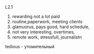 L2.1
1. rewarding not a lot paid 
2. routine,paperwork, meeting clients 
3. glamuorus, pays good, hard schedule, 
4. not very interesting, overtimes, 
5. remote work, stressfull, journalistn

tedious - утомительный
